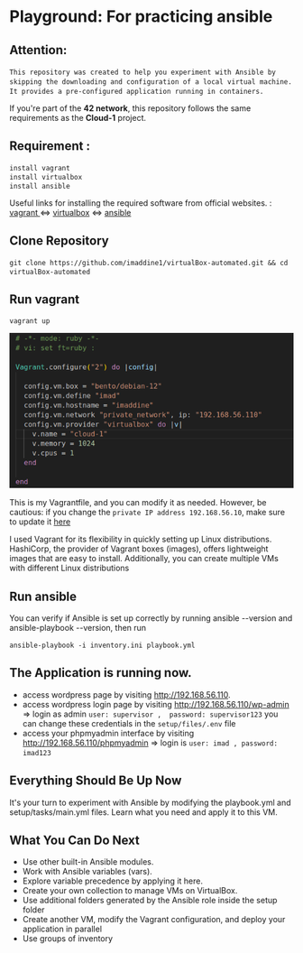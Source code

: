 # Playground: For practicing ansible
## Attention:
``
This repository was created to help you experiment with Ansible by skipping the downloading and configuration of a local virtual machine. It provides a pre-configured application running in containers. 
``

If you're part of the **42 network**, this repository follows the same requirements as the **Cloud-1** project.

## Requirement :
```
install vagrant
install virtualbox
install ansible
```
Useful links for installing the required software from official websites. :
[vagrant ](https://developer.hashicorp.com/vagrant/downloads) <=> [virtualbox](https://www.virtualbox.org/wiki/Downloads) <=> [ansible](https://docs.ansible.com/ansible/latest/installation_guide/intro_installation.html)

## Clone Repository
```
git clone https://github.com/imaddine1/virtualBox-automated.git && cd virtualBox-automated
```
## Run vagrant 
```
vagrant up
```
![](https://github.com/imaddine1/virtualBox-automated/blob/main/imgs/vagrantfile.png)


This is my Vagrantfile, and you can modify it as needed. However, be cautious: if you change the `private IP address 192.168.56.10`, make sure to update it [here](https://github.com/imaddine1/virtualBox-automated/blob/main/setup/files/wordpress/tools/create.sh)

I used Vagrant for its flexibility in quickly setting up Linux distributions. HashiCorp, the provider of Vagrant boxes (images), offers lightweight images that are easy to install. Additionally, you can create multiple VMs with different Linux distributions

## Run ansible
You can verify if Ansible is set up correctly by running ansible --version and ansible-playbook --version,  then run 
```
ansible-playbook -i inventory.ini playbook.yml 
```
## The Application is running now.
- access wordpress page by visiting http://192.168.56.110.
- access wordpress login page by visiting http://192.168.56.110/wp-admin => login as admin `user: supervisor ,  password: supervisor123` you can change these credentials in the `setup/files/.env` file 
- access your phpmyadmin interface by visiting http://192.168.56.110/phpmyadmin => login is `user: imad , password: imad123`

## Everything Should Be Up Now
It's your turn to experiment with Ansible by modifying the playbook.yml and setup/tasks/main.yml files. Learn what you need and apply it to this VM.

## What You Can Do Next
- Use other built-in Ansible modules.
- Work with Ansible variables (vars).
- Explore variable precedence by applying it here.
- Create your own collection to manage VMs on VirtualBox.
- Use additional folders generated by the Ansible role inside the setup folder
- Create another VM, modify the Vagrant configuration, and deploy your application in parallel
- Use groups of inventory
  
